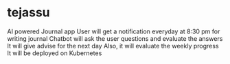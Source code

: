 # tejassu
AI powered Journal app
User will get a notification everyday at 8:30 pm for writing journal
Chatbot will ask the user questions and evaluate the answers
It will give advise for the next day
Also, it will evaluate the weekly progress
It will be deployed on Kubernetes


